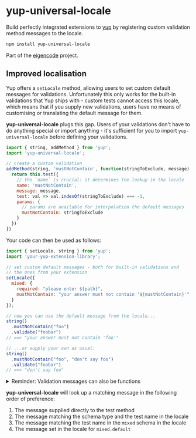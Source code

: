 # yup-universal-locale

Build perfectly integrated extensions to [yup](https://github.com/jquense/yup) by registering custom validation method messages to the locale.

```bash
npm install yup-universal-locale
```

Part of the [eigencode](../..) project.

## Improved localisation

Yup offers a `setLocale` method, allowing users to set custom default messages for validations. Unfortunately this only works for the built-in validations that Yup ships with - custom tests cannot access this locale, which means that if you supply new validations, users have no means of customising or translating the default message for them.

**yup-universal-locale** plugs this gap. Users of your validations don't have to do anything special or import anything - it's sufficient for you to import `yup-universal-locale` before defining your validations.

```javascript
import { string, addMethod } from 'yup';
import 'yup-universal-locale';

// create a custom validation
addMethod(string, 'mustNotContain', function(stringToExclude, message) {
  return this.test({
    // the `name` is crucial: it determines the lookup in the locale
    name: 'mustNotContain', 
    message: message,
    test: val => val.indexOf(stringToExclude) === -1,
    params: {
      // params are available for interpolation the default messages
      mustNotContain: stringToExclude
    }
  })
})
```

Your code can then be used as follows:

```javascript
import { setLocale, string } from 'yup';
import 'your-yup-extension-library';

// set custom default messages - both for built-in validations and
// the ones from your extension
setLocale({
  mixed: {
    required: "please enter ${path}",
    mustNotContain: "your answer must not contain '${mustNotContain}'"
  }
});

// now you can use the default message from the locale...
string()
  .mustNotContain("foo")
  .validate("foobar") 
// ==> "your answer must not contain 'foo'"

// ...or supply your own as usual:
string()
  .mustNotContain("foo", "don't say foo")
  .validate("foobar") 
// ==> "don't say foo"
```

<details>
  <summary>Reminder: Validation messages can also be functions</summary>
  
  For fully dynamic control over the message, instead of setting it to a string, you can set it to a function that returns a string. `yup` will pass in an options object with the following entries:

  - path,
  - value,
  - originalValue (before casts and transformations),
  - label
  - *for custom tests*, any values passed into the `params` option when the test was defined
  - some *built-in tests* have additional parameters as well, check the [yup documentation](https://github.com/jquense/yup)

  (This is just part of the core yup library.)
</details>

**yup-universal-locale** will look up a matching message in the following order of preference:

1. The message supplied directly to the test method
2. The message matching the schema type and the test name in the locale
3. The message matching the test name in the `mixed` schema in the locale
4. The message set in the locale for `mixed.default`
